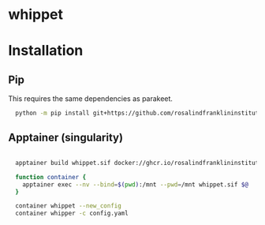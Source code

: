 # whippet


# Installation

## Pip

This requires the same dependencies as parakeet.

```sh
  python -m pip install git+https://github.com/rosalindfranklininstitute/parakeet.git@master
```

## Apptainer (singularity)

```sh

  apptainer build whippet.sif docker://ghcr.io/rosalindfranklininstitute/whippet:main

  function container {
    apptainer exec --nv --bind=$(pwd):/mnt --pwd=/mnt whippet.sif $@
  }

  container whippet --new_config
  container whipper -c config.yaml
```
